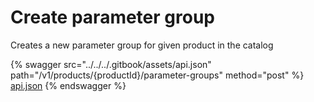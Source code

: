 # Create parameter group

Creates a new parameter group for given product in the catalog

{% swagger src="../../../.gitbook/assets/api.json" path="/v1/products/{productId}/parameter-groups" method="post" %}
[api.json](../../../.gitbook/assets/api.json)
{% endswagger %}
